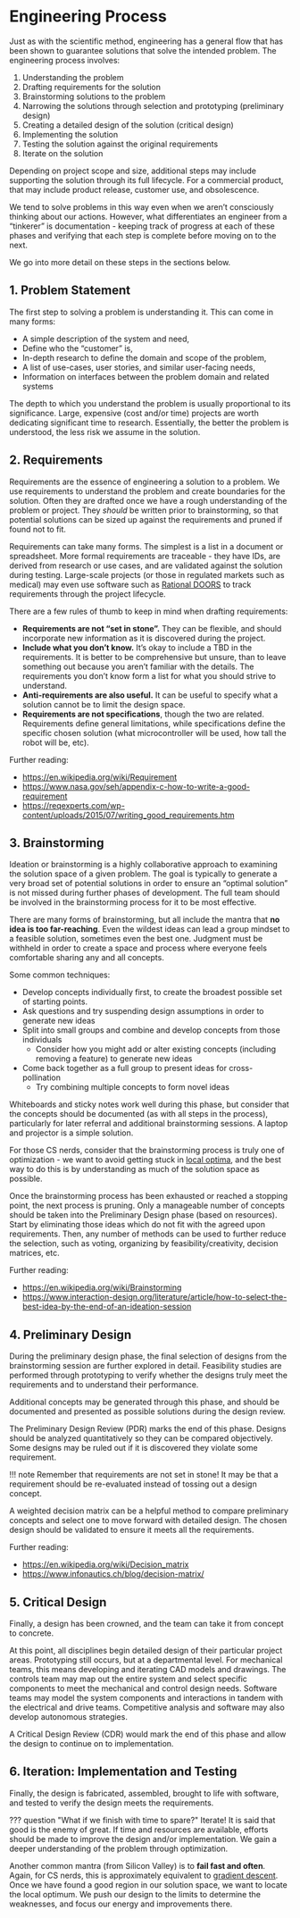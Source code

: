 # Engineering Process

Just as with the scientific method, engineering has a general flow that has been shown to guarantee solutions that solve the intended problem. The engineering process involves:

1. Understanding the problem
2. Drafting requirements for the solution
3. Brainstorming solutions to the problem
4. Narrowing the solutions through selection and prototyping (preliminary design)
5. Creating a detailed design of the solution (critical design)
6. Implementing the solution
7. Testing the solution against the original requirements
8. Iterate on the solution 

Depending on project scope and size, additional steps may include supporting the solution through its full lifecycle. For a commercial product, that may include product release, customer use, and obsolescence.

We tend to solve problems in this way even when we aren’t consciously thinking about our actions. However, what differentiates an engineer from a “tinkerer” is documentation - keeping track of progress at each of these phases and verifying that each step is complete before moving on to the next.

We go into more detail on these steps in the sections below.

## 1. Problem Statement

The first step to solving a problem is understanding it. This can come in many forms:

- A simple description of the system and need,
- Define who the “customer” is,
- In-depth research to define the domain and scope of the problem,
- A list of use-cases, user stories, and similar user-facing needs,
- Information on interfaces between the problem domain and related systems

The depth to which you understand the problem is usually proportional to its significance. Large, expensive (cost and/or time) projects are worth dedicating significant time to research. Essentially, the better the problem is understood, the less risk we assume in the solution.

## 2. Requirements

Requirements are the essence of engineering a solution to a problem. We use requirements to understand the problem and create boundaries for the solution. Often they are drafted once we have a rough understanding of the problem or project. They *should* be written prior to brainstorming, so that potential solutions can be sized up against the requirements and pruned if found not to fit.

Requirements can take many forms. The simplest is a list in a document or spreadsheet. More formal requirements are traceable - they have IDs, are derived from research or use cases, and are validated against the solution during testing. Large-scale projects (or those in regulated markets such as medical) may even use software such as [Rational DOORS](https://www.ibm.com/docs/en/ermd/9.7.0?topic=overview-doors) to track requirements through the project lifecycle.

There are a few rules of thumb to keep in mind when drafting requirements:
- **Requirements are not “set in stone”.** They can be flexible, and should incorporate new information as it is discovered during the project.
- **Include what you don’t know.** It’s okay to include a TBD in the requirements. It is better to be comprehensive but unsure, than to leave something out because you aren’t familiar with the details. The requirements you don’t know form a list for what you should strive to understand.
- **Anti-requirements are also useful.** It can be useful to specify what a solution cannot be to limit the design space.
- **Requirements are not specifications**, though the two are related. Requirements define general limitations, while specifications define the specific chosen solution (what microcontroller will be used, how tall the robot will be, etc).

Further reading:

- <https://en.wikipedia.org/wiki/Requirement>
- <https://www.nasa.gov/seh/appendix-c-how-to-write-a-good-requirement>
- <https://reqexperts.com/wp-content/uploads/2015/07/writing_good_requirements.htm>


## 3. Brainstorming

Ideation or brainstorming is a highly collaborative approach to examining the solution space of a given problem. The goal is typically to generate a very broad set of potential solutions in order to ensure an “optimal solution” is not missed during further phases of development. The full team should be involved in the brainstorming process for it to be most effective.

There are many forms of brainstorming, but all include the mantra that **no idea is too far-reaching**. Even the wildest ideas can lead a group mindset to a feasible solution, sometimes even the best one. Judgment must be withheld in order to create a space and process where everyone feels comfortable sharing any and all concepts.

Some common techniques:
- Develop concepts individually first, to create the broadest possible set of starting points.
- Ask questions and try suspending design assumptions in order to generate new ideas
- Split into small groups and combine and develop concepts from those individuals
    - Consider how you might add or alter existing concepts (including removing a feature) to generate new ideas
- Come back together as a full group to present ideas for cross-pollination
    - Try combining multiple concepts to form novel ideas

Whiteboards and sticky notes work well during this phase, but consider that the concepts should be documented (as with all steps in the process), particularly for later referral and additional brainstorming sessions. A laptop and projector is a simple solution.

For those CS nerds, consider that the brainstorming process is truly one of optimization - we want to avoid getting stuck in [local optima](https://en.wikipedia.org/wiki/Local_optimum), and the best way to do this is by understanding as much of the solution space as possible.

Once the brainstorming process has been exhausted or reached a stopping point, the next process is pruning. Only a manageable number of concepts should be taken into the Preliminary Design phase (based on resources). Start by eliminating those ideas which do not fit with the agreed upon requirements. Then, any number of methods can be used to further reduce the selection, such as voting, organizing by feasibility/creativity, decision matrices, etc.

Further reading:

- <https://en.wikipedia.org/wiki/Brainstorming>
- <https://www.interaction-design.org/literature/article/how-to-select-the-best-idea-by-the-end-of-an-ideation-session>

## 4. Preliminary Design

During the preliminary design phase, the final selection of designs from the brainstorming session are further explored in detail. Feasibility studies are performed through prototyping to verify whether the designs truly meet the requirements and to understand their performance.

Additional concepts may be generated through this phase, and should be documented and presented as possible solutions during the design review.

The Preliminary Design Review (PDR) marks the end of this phase. Designs should be analyzed quantitatively so they can be compared objectively. Some designs may be ruled out if it is discovered they violate some requirement. 

!!! note 
    Remember that requirements are not set in stone! It may be that a requirement should be re-evaluated instead of tossing out a design concept.

A weighted decision matrix can be a helpful method to compare preliminary concepts and select one to move forward with detailed design. The chosen design should be validated to ensure it meets all the requirements.

Further reading:

- <https://en.wikipedia.org/wiki/Decision_matrix>
- <https://www.infonautics.ch/blog/decision-matrix/>

## 5. Critical Design

Finally, a design has been crowned, and the team can take it from concept to concrete.

At this point, all disciplines begin detailed design of their particular project areas. Prototyping still occurs, but at a departmental level. For mechanical teams, this means developing and iterating CAD models and drawings. The controls team may map out the entire system and select specific components to meet the mechanical and control design needs. Software teams may model the system components and interactions in tandem with the electrical and drive teams. Competitive analysis and software may also develop autonomous strategies.

A Critical Design Review (CDR) would mark the end of this phase and allow the design to continue on to implementation.

## 6. Iteration: Implementation and Testing

Finally, the design is fabricated, assembled, brought to life with software, and tested to verify the design meets the requirements. 

??? question "What if we finish with time to spare?"
    Iterate! It is said that good is the enemy of great. If time and resources are available, efforts should be made to improve the design and/or implementation. We gain a deeper understanding of the problem through optimization.

Another common mantra (from Silicon Valley) is to **fail fast and often**. Again, for CS nerds, this is approximately equivalent to [gradient descent](https://en.wikipedia.org/wiki/Gradient_descent). Once we have found a good region in our solution space, we want to locate the local optimum. We push our design to the limits to determine the weaknesses, and focus our energy and improvements there.